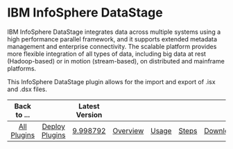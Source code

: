 
IBM InfoSphere DataStage
========================

IBM InfoSphere DataStage integrates data across multiple systems using a high performance parallel framework, and it supports extended metadata management and enterprise connectivity. The scalable platform provides more flexible integration of all types of data, including big data at rest (Hadoop-based) or in motion (stream-based), on distributed and mainframe platforms.

This InfoSphere DataStage plugin allows for the import and export of .isx and .dsx files.


|Back to ...||Latest Version|||||
| :---: | :---: | :---: | :---: | :---: | :---: | :---: |
|[All Plugins](../../index.md)|[Deploy Plugins](../README.md)|[9.998792](https://raw.githubusercontent.com/UrbanCode/IBM-UCD-PLUGINS/main/files/datastage/datastage-9.998792.zip)|[Overview](overview.md)|[Usage](usage.md)|[Steps](steps.md)|[Downloads](downloads.md)|
